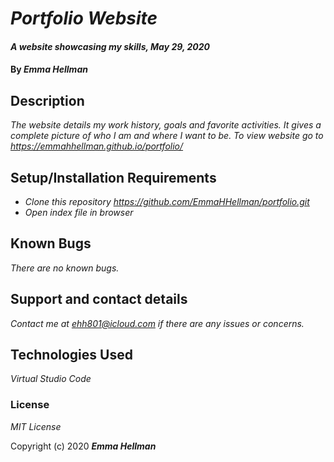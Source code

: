 # _Portfolio Website_

#### _A website showcasing my skills, May 29, 2020_

#### By _**Emma Hellman**_

## Description

_The website details my work history, goals and favorite activities. It gives a complete picture of who I am and 
where I want to be. To view website go to https://emmahhellman.github.io/portfolio/_

## Setup/Installation Requirements

* _Clone this repository https://github.com/EmmaHHellman/portfolio.git_
* _Open index file in browser_

## Known Bugs

_There are no known bugs._

## Support and contact details

_Contact me at ehh801@icloud.com if there are any issues or concerns._

## Technologies Used

_Virtual Studio Code_

### License

*MIT License*

Copyright (c) 2020 **_Emma Hellman_**